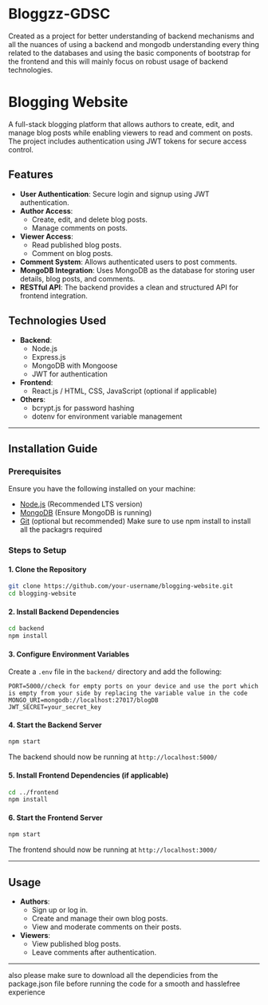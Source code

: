 # Bloggzz-GDSC
Created as a project for better understanding of backend mechanisms and all the nuances of using a backend and mongodb understanding every thing related to the databases and using the basic components of bootstrap for the frontend and this will mainly focus on robust usage of backend technologies.
# Blogging Website

A full-stack blogging platform that allows authors to create, edit, and manage blog posts while enabling viewers to read and comment on posts. The project includes authentication using JWT tokens for secure access control.

## Features

- **User Authentication**: Secure login and signup using JWT authentication.
- **Author Access**:
  - Create, edit, and delete blog posts.
  - Manage comments on posts.
- **Viewer Access**:
  - Read published blog posts.
  - Comment on blog posts.
- **Comment System**: Allows authenticated users to post comments.
- **MongoDB Integration**: Uses MongoDB as the database for storing user details, blog posts, and comments.
- **RESTful API**: The backend provides a clean and structured API for frontend integration.

## Technologies Used

- **Backend**:
  - Node.js
  - Express.js
  - MongoDB with Mongoose
  - JWT for authentication
- **Frontend**:
  - React.js / HTML, CSS, JavaScript (optional if applicable)
- **Others**:
  - bcrypt.js for password hashing
  - dotenv for environment variable management

---

## Installation Guide

### Prerequisites

Ensure you have the following installed on your machine:

- [Node.js](https://nodejs.org/en/download/) (Recommended LTS version)
- [MongoDB](https://www.mongodb.com/try/download/community) (Ensure MongoDB is running)
- [Git](https://git-scm.com/downloads) (optional but recommended)
 Make sure to use npm install to install all the packagrs required
### Steps to Setup

#### 1. Clone the Repository

```bash
git clone https://github.com/your-username/blogging-website.git
cd blogging-website
```

#### 2. Install Backend Dependencies

```bash
cd backend
npm install
```

#### 3. Configure Environment Variables

Create a `.env` file in the `backend/` directory and add the following:

```env
PORT=5000//check for empty ports on your device and use the port which is empty from your side by replacing the variable value in the code 
MONGO_URI=mongodb://localhost:27017/blogDB
JWT_SECRET=your_secret_key
```

#### 4. Start the Backend Server

```bash
npm start
```

The backend should now be running at `http://localhost:5000/`

#### 5. Install Frontend Dependencies (if applicable)

```bash
cd ../frontend
npm install
```

#### 6. Start the Frontend Server

```bash
npm start
```

The frontend should now be running at `http://localhost:3000/`

---



## Usage

- **Authors**:
  - Sign up or log in.
  - Create and manage their own blog posts.
  - View and moderate comments on their posts.
- **Viewers**:
  - View published blog posts.
  - Leave comments after authentication.

---

also please make sure to download all the dependicies from the package.json file before running the code for a smooth and hasslefree experience 

